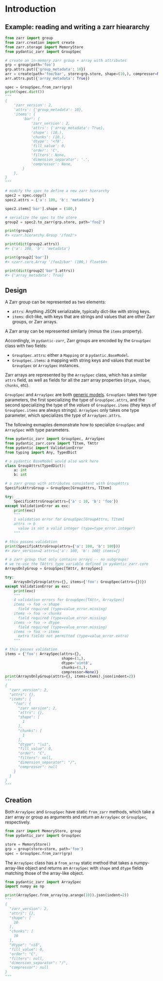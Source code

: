 # Introduction



## Example: reading and writing a zarr hieararchy

```python
from zarr import group
from zarr.creation import create
from zarr.storage import MemoryStore
from pydantic_zarr import GroupSpec

# create an in-memory zarr group + array with attributes
grp = group(path='foo')
grp.attrs.put({'group_metadata': 10})
arr = create(path='foo/bar', store=grp.store, shape=(10,), compressor=None)
arr.attrs.put({'array_metadata': True})

spec = GroupSpec.from_zarr(grp)
print(spec.dict())
"""
{
    'zarr_version': 2,
    'attrs': {'group_metadata': 10},
    'items': {
        'bar': {
            'zarr_version': 2,
            'attrs': {'array_metadata': True},
            'shape': (10,),
            'chunks': (10,),
            'dtype': '<f8',
            'fill_value': 0,
            'order': 'C',
            'filters': None,
            'dimension_separator': '.',
            'compressor': None,
        }
    },
}
"""

# modify the spec to define a new zarr hierarchy
spec2 = spec.copy()
spec2.attrs = {'a': 100, 'b': 'metadata'}

spec2.items['bar'].shape = (100,)

# serialize the spec to the store
group2 = spec2.to_zarr(grp.store, path='foo2')

print(group2)
#> <zarr.hierarchy.Group '/foo2'>

print(dict(group2.attrs))
#> {'a': 100, 'b': 'metadata'}

print(group2['bar'])
#> <zarr.core.Array '/foo2/bar' (100,) float64>

print(dict(group2['bar'].attrs))
#> {'array_metadata': True}
```

## Design

A Zarr group can be represented as two elements: 

- `attrs`: Anything JSON serializable, typically dict-like with string keys.
- `items`: dict-like, with keys that are strings and values that are other Zarr groups, or Zarr arrays.

A Zarr array can be represented similarly (minus the `items` property).

Accordingly, in `pydantic-zarr`, Zarr groups are encoded by the `GroupSpec` class with two fields:

- `GroupSpec.attrs`: either a `Mapping` or a `pydantic.BaseModel`. 
- `GroupSpec.items`: a mapping with string keys and values that must be `GroupSpec` or `ArraySpec` instances.

Zarr arrays are represented by the `ArraySpec` class, which has a similar `attrs` field, as well as fields for all the zarr array properties (`dtype`, `shape`, `chunks`, etc).

`GroupSpec` and `ArraySpec` are both [generic models](https://docs.pydantic.dev/1.10/usage/models/#generic-models). `GroupSpec` takes two type parameters, the first specializing the type of `GroupSpec.attrs`, and the second specializing the type of the *values* of `GroupSpec.items` (they keys of `GroupSpec.items` are always strings). `ArraySpec` only takes one type parameter, which specializes the type of `ArraySpec.attrs`.

The following exmaples demonstrate how to specialize `GroupSpec` and `ArraySpec` with type parameters.

```python
from pydantic_zarr import GroupSpec, ArraySpec
from pydantic_zarr.core import TItem, TAttr
from pydantic import ValidationError
from typing import Any, TypedDict

# a pydantic BaseModel would also work here
class GroupAttrs(TypedDict):
    a: int
    b: int

# a zarr group with attributes consistent with GroupAttrs
SpecificAttrsGroup = GroupSpec[GroupAttrs, TItem]

try:
    SpecificAttrsGroup(attrs={'a' : 10, 'b': 'foo'})
except ValidationError as exc:
    print(exc)
    """
    1 validation error for GroupSpec[GroupAttrs, TItem]
    attrs -> b
      value is not a valid integer (type=type_error.integer)
    """

# this passes validation
print(SpecificAttrsGroup(attrs={'a': 100, 'b': 100}))
#> zarr_version=2 attrs={'a': 100, 'b': 100} items={}

# a zarr group that only contains arrays -- no subgroups!
# we re-use the TAttrs type variable defined in pydantic_zarr.core
ArraysOnlyGroup = GroupSpec[TAttr, ArraySpec]

try:
    ArraysOnlyGroup(attrs={}, items={'foo': GroupSpec(attrs={})})
except ValidationError as exc:
    print(exc)
    """
    4 validation errors for GroupSpec[TAttr, ArraySpec]
    items -> foo -> shape
      field required (type=value_error.missing)
    items -> foo -> chunks
      field required (type=value_error.missing)
    items -> foo -> dtype
      field required (type=value_error.missing)
    items -> foo -> items
      extra fields not permitted (type=value_error.extra)
    """

# this passes validation
items = {'foo': ArraySpec(attrs={}, 
                          shape=(1,), 
                          dtype='uint8', 
                          chunks=(1,), 
                          compressor=None)}
print(ArraysOnlyGroup(attrs={}, items=items).json(indent=2))
"""
{
  "zarr_version": 2,
  "attrs": {},
  "items": {
    "foo": {
      "zarr_version": 2,
      "attrs": {},
      "shape": [
        1
      ],
      "chunks": [
        1
      ],
      "dtype": "|u1",
      "fill_value": 0,
      "order": "C",
      "filters": null,
      "dimension_separator": "/",
      "compressor": null
    }
  }
}
"""
```

## Creation

Both `ArraySpec` and `GroupSpec` have static `from_zarr` methods, which take a zarr array or group as arguments and return an `ArraySpec` or `GroupSpec`, respectively.

```python
from zarr import MemoryStore, group
from pydantic_zarr import GroupSpec

store = MemoryStore()
grp = group(store=store, path='foo')
spec = GroupSpec.from_zarr(grp)
```

The `ArraySpec` class has a `from_array` static method that takes a numpy-array-like object and returns an `ArraySpec` with `shape` and `dtype` fields matching those of the array-like object.

```python
from pydantic_zarr import ArraySpec
import numpy as np

print(ArraySpec.from_array(np.arange(10)).json(indent=2))
"""
{
  "zarr_version": 2,
  "attrs": {},
  "shape": [
    10
  ],
  "chunks": [
    10
  ],
  "dtype": "<i8",
  "fill_value": 0,
  "order": "C",
  "filters": null,
  "dimension_separator": "/",
  "compressor": null
}
"""
```
